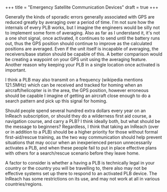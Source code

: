 +++
title = "Emergency Satellite Communication Devices"
draft = true
+++

Generally the kinds of sporadic errors generally associated with GPS
are reduced greatly by averaging over a period of time. I'm not sure
how the internals of every PLB works, but I imagine the engineers
would be silly not to implement some form of averaging. Also as far as
I understand it, it's not a one shot signal, once activated, it
continues to send until the battery runs out, thus the GPS position
should continue to improve as the calculated positions are
averaged. Even if the unit itself is incapable of averaging, the
receivers/base station should be capable of this. A better comparison
would be creating a waypoint on your GPS unit using the averaging
feature. Another reason why keeping your PLB in a single location once
activated is important.

I think a PLB may also transmit on a frequency (wikipedia mentions
121.5MHz) which can be received and tracked for homing when an
aircraft/helicopter is in the area, the GPS position, however
erroneous should be capable I imagine of getting an aircraft close
enough to do a search pattern and pick up this signal for homing.

Should people spend several hundred extra dollars every year on an
InReach subscription, or should they do a wilderness first aid course,
a navigation course, and carry a PLB? I think ideally both, but what
should be the message to beginners? Regardless, I think that taking an
InReach (over or in addition to a PLB) should be a higher priority for
those without formal first-aid/rescue training, as the two way
communication should help prevent situations that may occur when an
inexperienced person unnecessarily activates a PLB, and when these
people fail to put in place effective plans with others for a
search/rescue scenario before they leave home.

A factor to consider is whether a having a PLB is technically legal in
your country or the country you will be travelling to, there also may
not be effective systems set up there to respond to an activated PLB
device. The InReach has some restrictions on its use, and may not work
at all in various countries/regions.
